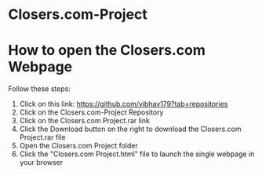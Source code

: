 # Closers.com-Project
# How to open the Closers.com Webpage

Follow these steps:

1. Click on this link: https://github.com/vibhav179?tab=repositories
2. Click on the Closers.com-Project Repository
3. Click on the Closers.com Project.rar link
4. Click the Download button on the right to download the Closers.com Project.rar file
5. Open the Closers.com Project folder
6. Click the "Closers.com Project.html" file to launch the single webpage in your browser
